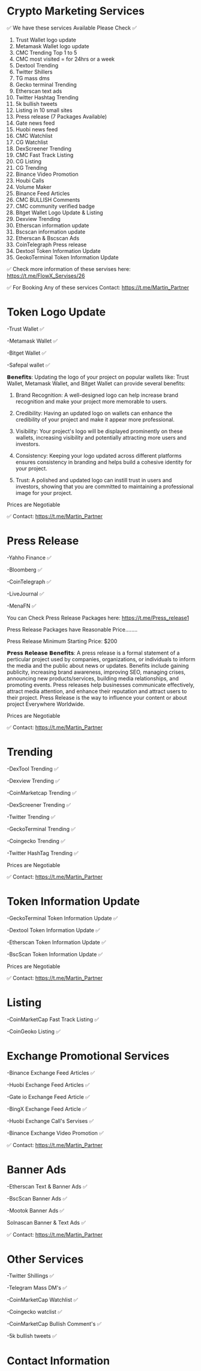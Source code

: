 # Crypto Marketing Services

  ✅ We have these services Available Please Check ✅

1. Trust Wallet logo update
2. Metamask Wallet logo update
3. CMC Trending Top 1 to 5
4. CMC most visited = for 24hrs or a week
5. Dextool Trending
6. Twitter Shillers
7. TG mass dms
8. Gecko terminal Trending
9. Etherscan text ads
10. Twitter Hashtag Trending
11. 5k bullish tweets
12. Listing in 10 small sites
13. Press release (7 Packages Available)
14. Gate news feed
15. Huobi news feed
16. CMC Watchlist
17. CG Watchlist
18. DexScreener Trending
19. CMC Fast Track Listing
20. CG Listing
21. CG Trending
22. Binance Video Promotion
23. Houbi Calls
24. Volume Maker
25. Binance Feed Articles
26. CMC BULLISH Comments
27. CMC community verified badge
28. Bitget Wallet Logo Update & Listing
27. Dexview Trending
28. Etherscan information update
29. Bscscan information update
30. Etherscan & Bscscan Ads
31. CoinTelegraph Press release
32. Dextool Token Information Update
33. GeokoTerminal Token Information Update

✅ Check more information of these servises here: https://t.me/FlowX_Servises/26

✅ For Booking Any of these services Contact: https://t.me/Martin_Partner

# Token Logo Update
 -Trust Wallet ✅

 -Metamask Wallet ✅

 -Bitget Wallet ✅

 -Safepal wallet ✅

𝗕𝗲𝗻𝗲𝗳𝗶𝘁𝘀: Updating the logo of your project on popular wallets like: Trust Wallet, Metamask Wallet, and Bitget Wallet can provide several benefits:

1. Brand Recognition: A well-designed logo can help increase brand recognition and make your project more memorable to users.

2. Credibility: Having an updated logo on wallets can enhance the credibility of your project and make it appear more professional.

3. Visibility: Your project's logo will be displayed prominently on these wallets, increasing visibility and potentially attracting more users and investors.

4. Consistency: Keeping your logo updated across different platforms ensures consistency in branding and helps build a cohesive identity for your project.

5. Trust: A polished and updated logo can instill trust in users and investors, showing that you are committed to maintaining a professional image for your project.

Prices are Negotiable 

✅ Contact: https://t.me/Martin_Partner 

 # Press Release 
-Yahho Finance ✅

-Bloomberg ✅

-CoinTelegraph ✅

-LiveJournal ✅

-MenaFN ✅

You can Check Press Release Packages here: https://t.me/Press_release1

Press Release Packages have Reasonable Price........

Press Release Minimum Starting Price: $200

𝗣𝗿𝗲𝘀𝘀 𝗥𝗲𝗹𝗲𝗮𝘀𝗲 𝗕𝗲𝗻𝗲𝗳𝗶𝘁𝘀: A press release is a formal statement of a perticular project used by companies, organizations, or individuals to inform the media and the public about news or updates. Benefits include gaining publicity, increasing brand awareness, improving SEO, managing crises, announcing new products/services, building media relationships, and promoting events. Press releases help businesses communicate effectively, attract media attention, and enhance their reputation and attract users to their project. Press Release is the way to influence your content or about project Everywhere Worldwide.

Prices are Negotiable 

✅ Contact: https://t.me/Martin_Partner

# Trending 

-DexTool Trending ✅

-Dexview Trending ✅

-CoinMarketcap Trending ✅

-DexScreener Trending ✅

-Twitter Trending ✅

-GeckoTerminal Trending ✅

-Coingecko Trending ✅

-Twitter HashTag Trending ✅

Prices are Negotiable 

✅ Contact: https://t.me/Martin_Partner


# Token Information Update

-GeckoTerminal Token Information Update ✅

-Dextool Token Information Update ✅

-Etherscan Token Information Update ✅

-BscScan Token Information Update ✅

Prices are Negotiable 

✅ Contact: https://t.me/Martin_Partner

# Listing 

-CoinMarketCap Fast Track Listing ✅

-CoinGeoko Listing ✅

# Exchange Promotional Services 

-Binance Exchange Feed Articles ✅

-Huobi Exchange Feed Articles ✅

-Gate io Exchange Feed Article ✅

-BingX Exchange Feed Article ✅

-Huobi Exchange Call's Servises ✅

-Binance Exchange Video Promotion ✅

✅ Contact: https://t.me/Martin_Partner

# Banner Ads 

-Etherscan Text & Banner Ads ✅

-BscScan Banner Ads ✅

-Mootok Banner Ads ✅

Solnascan Banner & Text Ads ✅

✅ Contact: https://t.me/Martin_Partner

# Other Services

-Twitter Shillings ✅

-Telegram Mass DM's ✅

-CoinMarketCap Watchlist ✅

-Coingecko watclist ✅

-CoinMarketCap Bullish Comment's ✅

-5k bullish tweets ✅

# Contact Information











